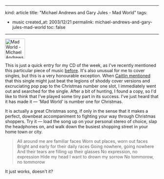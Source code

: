 -----
kind: article
title: "Michael Andrews and Gary Jules - Mad World"
tags:
- music
created_at: 2003/12/21
permalink: michael-andrews-and-gary-jules-mad-world
toc: false
-----

<p class="img-shadow"><a href="http://www.amazon.co.uk/exec/obidos/ASIN/B0000X1K4M/butshesagirl-21" title="Click here to buy this at Amazon.co.uk"><img src="http://www.rousette.org.uk/mt-static/blog/archives/images/B0000X1K4M.02.TZZZZZZZ.jpg" height="65" width="65" align="" border="0" alt="Mad World - Michael Andrews and Gary Jules" /></a></p><p>This is just a quick entry for my CD of the week, as I've recently mentioned this particular piece of music <a href="http://www.rousette.org.uk/mt-static/blog/archives/000524.html" title="Mad World">before</a>. It's also unusual for me to cover singles, but this is a very honourable exception. When <a href="http://www.joannou.net/topofthestairs/2003_12.php#003122" title="Flat at the Top of the Stairs - All around me are familiar faces">Caitlin mentioned</a> that this single might just beat the legions of shoddy cover versions and excruciating pop pap to the Christmas number one slot, I immediately went out and searched for the single. After a bit of hunting, I found a copy, so I'd like to think that I've played some tiny part in its success. I've just heard that it has made it &mdash; 'Mad World' is number one for Christmas.</p>

<p>It is actually a great Christmas song, if only in the sense that it makes a perfect, downbeat accompaniment to fighting your way through Christmas shoppers. Try it &mdash; load the song up on your personal stereo of choice, slap the headphones on, and walk down the busiest shopping street in your home town or city.</p>

<blockquote>
<p>
All around me are familiar faces
Worn out places, worn out faces
Bright and early for their daily races
Going nowhere, going nowhere
And their tears are filling up their glasses
No expression, no expression
Hide my head I want to drown my sorrow
No tommorow, no tommorow
</p>
</blockquote>

<p>It just works, doesn't it?</p>
